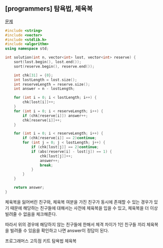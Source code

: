 ## [programmers] 탐욕법, 체육복

[문제](https://programmers.co.kr/learn/courses/30/lessons/42862)



```c++
#include <string>
#include <vector>
#include <stdlib.h>
#include <algorithm>
using namespace std;

int solution(int n, vector<int> lost, vector<int> reserve) {
    sort(lost.begin(), lost.end());
	sort(reserve.begin(), reserve.end());

	int chk[31] = {0};
	int lostLength = lost.size();
	int reserveLength = reserve.size();
	int answer = n - lostLength;

	for (int i = 0; i < lostLength; i++) {
		chk[lost[i]]++;
	}
	for (int i = 0; i < reserveLength; i++) {
		if (chk[reserve[i]]) answer++;
		chk[reserve[i]]++;
	}

	for (int i = 0; i < reserveLength; i++) {
		if (chk[reserve[i]] == 2)continue;
		for (int j = 0; j < lostLength; j++) {
			if (chk[lost[j]] == 2)continue;
			if (abs(reserve[i] - lost[j]) == 1) {
                chk[lost[j]]++;
				answer++;
                break;
			}
		}
	}

	return answer;
}
```

체육복을 잃어버린 친구와, 체육복 여분을 가진 친구가 동시에 존재할 수 있는 경우가 있기 때문에 해당하는 친구들에 대해서는 사전에 체육복을 입을 수 있고, 체육복을 더 이상 빌려줄 수 없음을 체크해준다.

따라서 위의 경우에 해당하지 않는 친구들에 한해서 체격 차이가 1인 친구들 끼리 체육복을 빌려줄 수 있음을 확인하고 나면 answer이 정답이 된다.





프로그래머스 고득점 키트 탐욕법 체육복

